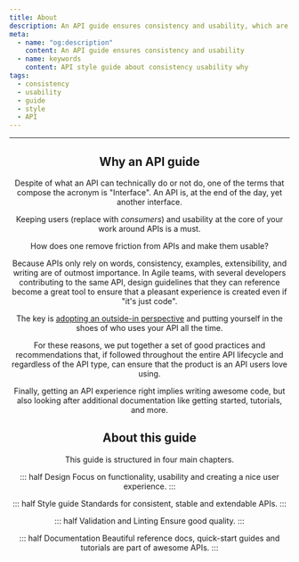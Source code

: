 ```yaml
---
title: About
description: An API guide ensures consistency and usability, which are a must for a stunning experience. It also ensures that API documentation makes sense for humans and machines alike.
meta:
  - name: "og:description"
    content: An API guide ensures consistency and usability
  - name: keywords
    content: API style guide about consistency usability why
tags:
  - consistency
  - usability
  - guide
  - style
  - API
---
```


<Header/>

---

## Why an API guide

Despite of what an API can technically do or not do, one of the terms that compose the acronym is "Interface".
An API is, at the end of the day, yet another interface.

Keeping users (replace with *consumers*) and usability at the core of your work around APIs is a must.

How does one remove friction from APIs and make them usable?

<!-- vale off -->

Because APIs only rely on words, consistency, examples, extensibility, and writing are of outmost importance.
In Agile teams, with several developers contributing to the same API, design guidelines that they can reference
become a great tool to ensure that a pleasant experience is created even if "it's just code".


The key is [adopting an outside-in perspective](https://stoplight.io/blog/why-you-should-view-your-apis-as-products/#1.-adopt-an-outside-in-perspective)
and putting yourself in the shoes of who uses your API all the time.

For these reasons, we put together a set of good practices and recommendations that,
if followed throughout the entire API lifecycle and regardless of the API type,
can ensure that the product is an API users love using.

<!-- vale off -->

Finally, getting an API experience right implies writing awesome code,
but also looking after additional documentation like getting started, tutorials, and more.

## About this guide

This guide is structured in four main chapters.

::: half Design
Focus on functionality, usability and creating a nice user experience.
:::

::: half Style guide
Standards for consistent, stable and extendable APIs.
:::

::: half Validation and Linting
Ensure good quality.
:::

::: half Documentation
Beautiful reference docs, quick-start guides and tutorials are part of awesome APIs.
:::
